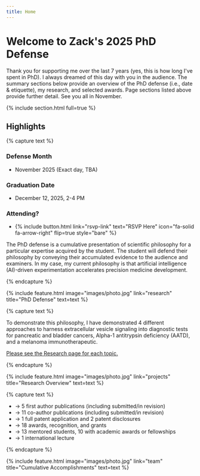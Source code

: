 ```yaml
---
title: Home
---
```


# Welcome to Zack's 2025 PhD Defense

Thank you for supporting me over the last 7 years (yes, this is how long I've spent in PhD). I always dreamed of this day with you in the audience. The summary sections below provide an overview of the PhD defense (i.e., date & etiquette), my research, and selected awards. Page sections listed above provide further detail. See you all in November.

{% include section.html full=true %}

## Highlights

{% capture text %}

### Defense Month
- November 2025 (Exact day, TBA)

### Graduation Date
- December 12, 2025, 2-4 PM

### Attending? 
- {% include button.html link="rsvp-link" text="RSVP Here" icon="fa-solid fa-arrow-right" flip=true style="bare" %}

The PhD defense is a cumulative presentation of scientific philosophy for a particular expertise acquired by the student. The student will defend their philosophy by conveying their accumulated evidence to the audience and examiners. In my case, my current philosophy is that artificial intelligence (AI)-driven experimentation accelerates precision medicine development.

{% endcapture %}

{% include feature.html image="images/photo.jpg" link="research" title="PhD Defense" text=text %}

{% capture text %}

To demonstrate this philosophy, I have demonstrated 4 different approaches to harness extracellular vesicle signaling into diagnostic tests for pancreatic and bladder cancers, Alpha-1 antitrypsin deficiency (AATD), and a melanoma immunotherapeutic. 

<u>Please see the Research page for each topic.</u>

{% endcapture %}

{% include feature.html image="images/photo.jpg" link="projects" title="Research Overview" text=text %}

{% capture text %}

- &#8594; 5 first author publications (including submitted/in revision)
- &#8594; 11 co-author publications (including submitted/in revision)
- &#8594; 1 full patent application and 2 patent disclosures
- &#8594; 18 awards, recognition, and grants
- &#8594; 13 mentored students, 10 with academic awards or fellowships
- &#8594; 1 international lecture

{% endcapture %}

{% include feature.html image="images/photo.jpg" link="team" title="Cumulative Accomplishments" text=text %}
